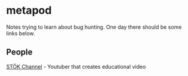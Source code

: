 # metapod
Notes trying to learn about bug hunting. One day there should be some links below.


## People

[STÖK Channel](https://www.youtube.com/channel/UCQN2DsjnYH60SFBIA6IkNwg) - Youtuber that creates educational video


